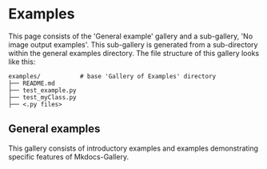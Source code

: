 # Examples

This page consists of the 'General example' gallery and a sub-gallery,
'No image output examples'. This sub-gallery is generated from a
sub-directory within the general examples directory. The file structure of
this gallery looks like this:

```
examples/           # base 'Gallery of Examples' directory
├── README.md
├── test_example.py
├── test_myClass.py
├── <.py files>
```

## General examples

This gallery consists of introductory examples and examples demonstrating
specific features of Mkdocs-Gallery.
